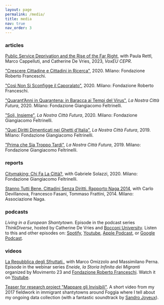 ```yaml
---
layout: page
permalink: /media/
title: media
nav: true
nav_order: 3
---
```


### articles

[Public Service Deprivation and the Rise of the Far Right](https://cepr.org/voxeu/columns/public-service-deprivation-and-rise-far-right), with Paula Rettl, Marco Cappelluti, and Catherine De Vries, 2023, *VoxEU CEPR*.

["Crescere Cittadine e Cittadini in Ricerca"](https://www.fondfranceschi.it/notizie/crescere-cittadine-e-cittadini-in-ricerca/63466/), 2020. Milano: Fondazione Roberto Franceschi.

["Così Non Si Sconfigge il Caporalato"](https://www.fondfranceschi.it/notizie/cosi-non-si-sconfigge-il-caporalato-simone-cremaschi/63077/), 2020. Milano: Fondazione Roberto Franceschi.

["Quarant’Anni in Quarantena: in Baracca ai Tempi del Virus"](https://fondazionefeltrinelli.it/quarantanni-in-quarantena-in-baracca-ai-tempi-del-virus/), *La Nostra Città Futura*, 2020. Milano: Fondazione Giangiacomo Feltrinelli.

["Soli, Insieme"](https://fondazionefeltrinelli.it/soli-insieme/), *La Nostra Città Futura*, 2020. Milano: Fondazione Giangiacomo Feltrinelli.

["Quei Diritti Dimenticati nei Ghetti d'Italia"](https://fondazionefeltrinelli.it/quei-diritti-dimenticati-nei-ghetti-ditalia/), *La Nostra Città Futura*, 2019. Milano: Fondazione Giangiacomo Feltrinelli.

["Prima che Sia Troppo Tardi"](https://fondazionefeltrinelli.it/prima-che-sia-troppo-tardi/), *La Nostra Città Futura*, 2019. Milano: Fondazione Giangiacomo Feltrinelli.

### reports

[Citymaking: Chi Fa La Città?](https://fondazionefeltrinelli.it/app/uploads/2020/09/Citymaking_.pdf), with Gabriele Solazzi, 2020. Milano: Fondazione Giangiacomo Feltrinelli.

[Stanno Tutti Bene. Cittadini Senza Diritti. Rapporto Naga 2014](https://naga.it/2014/12/17/cittadini-senza-diritti-rapporto-naga-2014-stanno-tutti-bene/), with Carlo Devillanova, Francesco Fasani, Tommaso Frattini, 2014. Milano: Associazione Naga.

### podcasts

*Living in a European Shantytown.* Episode in the podcast series *ThinkDiverse*, hosted by Catherine De Vries and [Bocconi University](https://www.unibocconi.eu/). Listen to this and other episodes on: [Spotify](https://open.spotify.com/episode/01xxdgvf5oSfsectYqiADy?si=2dd62eab29f84949), [Youtube](https://www.youtube.com/watch?v=UyMZP6A2FfQ&list=PLNBlD2s94-0sAg2LV36QGRxXYHAPllKEm&index=6&t=108s), [Apple Podcast](https://podcasts.apple.com/us/podcast/5-living-in-european-shantytowns-with-simone-cremaschi/id1610080017?i=1000552546524), or [Google Podcast](https://podcasts.google.com/feed/aHR0cHM6Ly93d3cuc3ByZWFrZXIuY29tL3Nob3cvNTQyMjUwMS9lcGlzb2Rlcy9mZWVk/episode/aHR0cHM6Ly9hcGkuc3ByZWFrZXIuY29tL2VwaXNvZGUvNDg4NzE4Mzc?sa=X&ved=0CAUQkfYCahcKEwjwruf9kI73AhUAAAAAHQAAAAAQAQ).

### videos

[La Repubblica degli Sfruttati.](https://www.fondfranceschi.it/convegni-e-altre-attivita/la-repubblica-degli-sfruttati-diritti-del-lavoro-contro-caporalato-simone-cremaschi-e-marco-omizzolo-dialogano-con-massimiliano-perna/78388/), with Marco Omizzolo and Massimilano Perna. Episode in the webinar series *Eneide, la Storia Infinita dei Migranti* organized by Movimento 23 and [Fondazione Roberto Franceschi](https://www.fondfranceschi.it/). Watch it on [Youtube](https://www.youtube.com/watch?v=YeTVIUKZs3c).

[Teaser for research project "Mappare gli Invisibili"](https://www.youtube.com/watch?v=OJWWBqAfGCU). A short video from my 2017 fieldwork in immigrant shantytowns around Foggia where I tell about my ongoing data collection (with a fantastic soundtrack by [Sandro Joyeux](https://open.spotify.com/artist/40BW0WxWyudFtFEawvZVp6?si=h6OAZOjuRAmraZ6nYEYz5g)).


